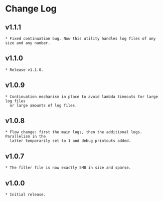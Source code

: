 # Change Log

## v1.1.1
    * Fixed continuation bug. Now this utility handles log files of any size and any number.

## v1.1.0
    * Release v1.1.0.

## v1.0.9
    * Continuation mechanism in place to avoid lambda timeouts for large log files
      or large amounts of log files.

## v1.0.8
    * Flow change: first the main logs, then the additional logs. Parallelism in the
      latter temporarily set to 1 and debug printouts added.

## v1.0.7
    * The filler file is now exactly 5MB in size and sparse.

## v1.0.0
    * Initial release.
